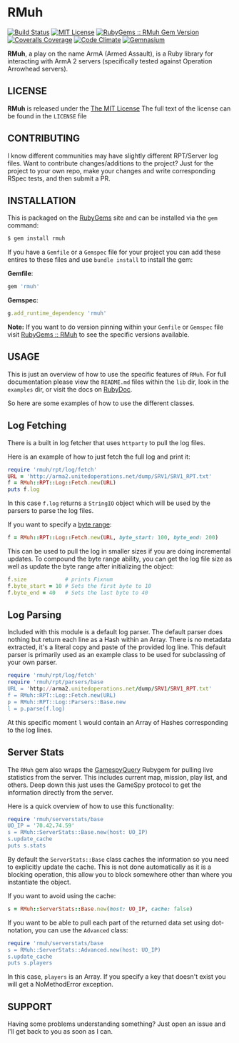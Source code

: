 RMuh
====
[![Build Status](https://img.shields.io/travis/theckman/rmuh/master.svg)](https://travis-ci.org/theckman/rpt-ruby)
[![MIT License](https://img.shields.io/badge/license-MIT-brightgreen.svg)](https://tldrlegal.com/license/mit-license)
[![RubyGems :: RMuh Gem Version](http://img.shields.io/gem/v/rmuh.svg)](https://rubygems.org/gems/rmuh)
[![Coveralls Coverage](https://img.shields.io/coveralls/theckman/rmuh/master.svg)](https://coveralls.io/r/theckman/rmuh)
[![Code Climate](https://img.shields.io/codeclimate/github/theckman/rmuh.svg)](https://codeclimate.com/github/theckman/rmuh)
[![Gemnasium](https://img.shields.io/gemnasium/theckman/rmuh.svg)](https://gemnasium.com/theckman/rmuh)

**RMuh**, a play on the name ArmA (Armed Assault), is a Ruby library for
interacting with ArmA 2 servers (specifically tested against Operation
Arrowhead servers).

LICENSE
-------
**RMuh** is released under the
[The MIT License](http://opensource.org/licenses/MIT) The full text of the
license can be found in the `LICENSE` file

CONTRIBUTING
------------
I know different communities may have slightly different RPT/Server log files.
Want to contribute changes/additions to the project? Just for the project to
your own repo, make your changes and write corresponding RSpec tests, and then
submit a PR.

INSTALLATION
------------
This is packaged on the [RubyGems](https://rubygems.org/) site and can be
installed via the `gem` command:

```Bash
$ gem install rmuh
```

If you have a `Gemfile` or a `Gemspec` file for your project you can add
these entires to these files and use `bundle install` to install the gem:

**Gemfile**:

```Ruby
gem 'rmuh'
```

**Gemspec**:

```Ruby
g.add_runtime_dependency 'rmuh'
```

**Note:** If you want to do version pinning within your `Gemfile` or `Gemspec`
file visit [RubyGems :: RMuh](https://rubygems.org/gems/rmuh) to see the
specific versions available.

USAGE
-----
This is just an overview of how to use the specific features of `RMuh`. For
full documentation please view the `README.md` files within the `lib` dir,
look in the `examples` dir, or visit the docs on
[RubyDoc](http://rubydoc.info/gems/rmuh).

So here are some examples of how to use the different classes.

Log Fetching
------------
There is a built in log fetcher that uses `httparty` to pull the log files.

Here is an example of how to just fetch the full log and print it:

```Ruby
require 'rmuh/rpt/log/fetch'
URL = 'http://arma2.unitedoperations.net/dump/SRV1/SRV1_RPT.txt'
f = RMuh::RPT::Log::Fetch.new(URL)
puts f.log
```
In this case `f.log` returns a `StringIO` object which will be used by the
parsers to parse the log files.

If you want to specify a
[byte range](http://www.w3.org/Protocols/rfc2616/rfc2616-sec14.html#sec14.35.2):

```Ruby
f = RMuh::RPT::Log::Fetch.new(URL, byte_start: 100, byte_end: 200)
```
This can be used to pull the log in smaller sizes if you are doing incremental
updates. To compound the byte range ability, you can get the log file size as
well as update the byte range after initializing the object:

```Ruby
f.size            # prints Fixnum
f.byte_start = 10 # Sets the first byte to 10
f.byte_end = 40   # Sets the last byte to 40
```

Log Parsing
-----------
Included with this module is a default log parser. The default parser does
nothing but return each line as a Hash within an Array. There is no metadata
extracted, it's a literal copy and paste of the provided log line. This default
parser is primarily used as an example class to be used for subclassing of your
own parser.

```Ruby
require 'rmuh/rpt/log/fetch'
require 'rmuh/rpt/parsers/base
URL = 'http://arma2.unitedoperations.net/dump/SRV1/SRV1_RPT.txt'
f = RMuh::RPT::Log::Fetch.new(URL)
p = RMuh::RPT::Log::Parsers::Base.new
l = p.parse(f.log)
```
At this specific moment `l` would contain an Array of Hashes corresponding to
the log lines.

Server Stats
------------
The `RMuh` gem also wraps the
[GamespyQuery](https://rubygems.org/gems/gamespy_query) Rubygem for pulling
live statistics from the server. This includes current map, mission, play list,
and others. Deep down this just uses the GameSpy protocol to get the
information directly from the server.

Here is a quick overview of how to use this functionality:

```Ruby
require 'rmuh/serverstats/base
UO_IP = '70.42.74.59'
s = RMuh::ServerStats::Base.new(host: UO_IP)
s.update_cache
puts s.stats
```
By default the `ServerStats::Base` class caches the information so you need to
explicitly update the cache. This is not done automatically as it is a blocking
operation, this allow you to block somewhere other than where you instantiate
the object.

If you want to avoid using the cache:

```Ruby
s = RMuh::ServerStats::Base.new(host: UO_IP, cache: false)
```
If you want to be able to pull each part of the returned data set using
dot-notation, you can use the `Advanced` class:

```Ruby
require 'rmuh/serverstats/base
s = RMuh::ServerStats::Advanced.new(host: UO_IP)
s.update_cache
puts s.players
```
In this case, `players` is an Array. If you specify a key that doesn't exist
you will get a NoMethodError exception.

SUPPORT
-------
Having some problems understanding something? Just open an issue and I'll get
back to you as soon as I can.
